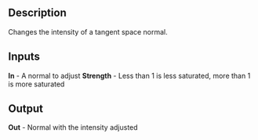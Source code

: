## Description
Changes the intensity of a tangent space normal.

## Inputs
**In** - A normal to adjust
**Strength** - Less than 1 is less saturated, more than 1 is more saturated


## Output
**Out** - Normal with the intensity adjusted
